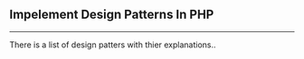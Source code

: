 ## Impelement Design Patterns In PHP
-----

There is a list of design patters with thier explanations..